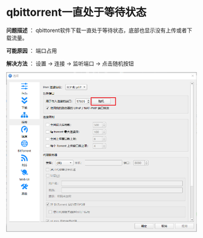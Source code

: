 # qbittorrent一直处于等待状态

**问题描述** ： qbittorent软件下载一直处于等待状态，底部也显示没有上传或者下载流量。  

**可能原因** ： 端口占用  

**解决方法** ： 设置 -> 连接 -> 监听端口 -> 点击随机按钮  

![20250215140253](https://raw.githubusercontent.com/lyy1119/Imgs/main/img/20250215140253.png)